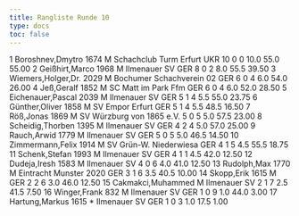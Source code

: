 ```yaml
---
title: Rangliste Runde 10
type: docs
toc: false
---
```


<rangliste>
1	Boroshnev,Dmytro		1674	M	Schachclub Turm Erfurt	UKR	10	0	0	10.0	55.0	55.00
2	Geißhirt,Marco		1968	M	Ilmenauer SV	GER	8	0	2	8.0	55.5	39.50
3	Wiemers,Holger,Dr.		2029	M	Bochumer Schachverein 02	GER	6	0	4	6.0	54.0	26.00
4	Jeß,Geralf		1852	M	SC Matt im Park Ffm	GER	6	0	4	6.0	52.0	28.50
5	Eichenauer,Pascal		2039	M	Ilmenauer SV	GER	5	1	4	5.5	55.0	23.75
6	Günther,Oliver		1858	M	SV Empor Erfurt	GER	5	1	4	5.5	48.5	16.50
7	Röß,Jonas		1869	M	SV Würzburg von 1865 e.V.		5	0	5	5.0	57.5	23.00
8	Scheidig,Thorben		1395	M	Ilmenauer SV	GER	4	2	4	5.0	57.0	25.00
9	Rauch,Arwid		1779	M	Ilmenauer SV	GER	5	0	5	5.0	46.5	14.50
10	Zimmermann,Felix		1914	M	SV Grün-W. Niederwiesa	GER	4	1	5	4.5	55.5	18.75
11	Schenk,Stefan		1993	M	Ilmenauer SV	GER	4	1	1	4.5	42.0	12.50
12	Dudeja,Iresh		1583	M	Ilmenauer SV		4	0	6	4.0	41.0	12.50
13	Rudolph,Max		1770	M	Eintracht Munster 2020	GER	3	1	6	3.5	40.5	10.00
14	Skopp,Erik		1615	M		GER	2	2	6	3.0	46.0	12.50
15	Cakmakci,Muhammed			M	Ilmenauer SV		2	1	7	2.5	41.5	7.50
16	Winger,Frank		832	M	Ilmenauer SV	GER	1	0	9	1.0	44.0	3.00
17	Hartung,Markus		1615	*	Ilmenauer SV	GER	1	0	3	1.0	17.5	1.00
</rangliste>
